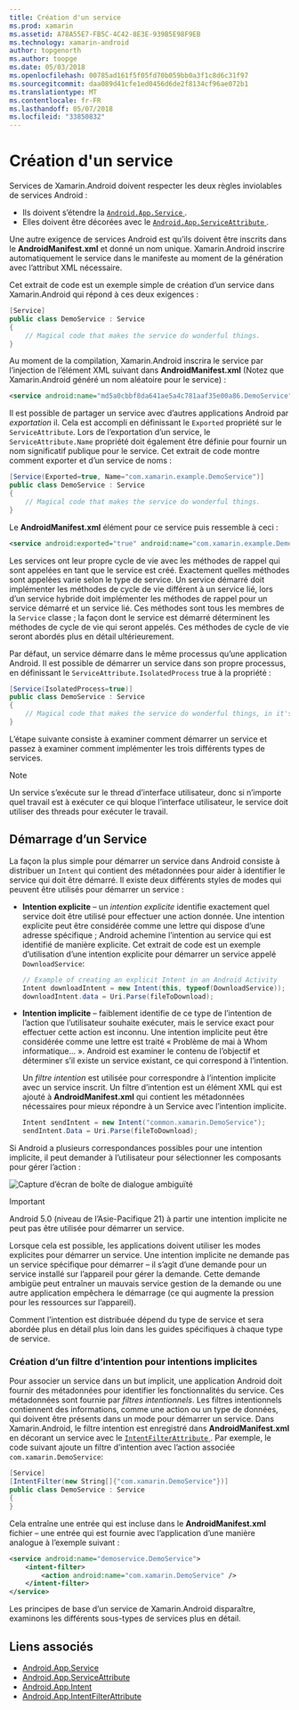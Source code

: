 ```yaml
---
title: Création d'un service
ms.prod: xamarin
ms.assetid: A78A55E7-FB5C-4C42-8E3E-939B5E98F9EB
ms.technology: xamarin-android
author: topgenorth
ms.author: toopge
ms.date: 05/03/2018
ms.openlocfilehash: 00785ad161f5f05fd70b059bb0a3f1c8d6c31f97
ms.sourcegitcommit: daa089d41cfe1ed0456d6de2f8134cf96ae072b1
ms.translationtype: MT
ms.contentlocale: fr-FR
ms.lasthandoff: 05/07/2018
ms.locfileid: "33850832"
---
```

# <a name="creating-a-service"></a>Création d'un service

Services de Xamarin.Android doivent respecter les deux règles inviolables de services Android :

* Ils doivent s’étendre la [ `Android.App.Service` ](https://developer.xamarin.com/api/type/Android.App.Service/).
* Elles doivent être décorées avec le [ `Android.App.ServiceAttribute` ](https://developer.xamarin.com/api/type/Android.App.ServiceAttribute/).

Une autre exigence de services Android est qu’ils doivent être inscrits dans le **AndroidManifest.xml** et donné un nom unique. Xamarin.Android inscrire automatiquement le service dans le manifeste au moment de la génération avec l’attribut XML nécessaire.

Cet extrait de code est un exemple simple de création d’un service dans Xamarin.Android qui répond à ces deux exigences :  

```csharp
[Service]
public class DemoService : Service
{
    // Magical code that makes the service do wonderful things.
}
```

Au moment de la compilation, Xamarin.Android inscrira le service par l’injection de l’élément XML suivant dans **AndroidManifest.xml** (Notez que Xamarin.Android généré un nom aléatoire pour le service) :

```xml
<service android:name="md5a0cbbf8da641ae5a4c781aaf35e00a86.DemoService" />
```

Il est possible de partager un service avec d’autres applications Android par _exportation_ il. Cela est accompli en définissant le `Exported` propriété sur le `ServiceAttribute`. Lors de l’exportation d’un service, le `ServiceAttribute.Name` propriété doit également être définie pour fournir un nom significatif publique pour le service. Cet extrait de code montre comment exporter et d’un service de noms :

```csharp
[Service(Exported=true, Name="com.xamarin.example.DemoService")]
public class DemoService : Service
{
    // Magical code that makes the service do wonderful things.
}
```

Le **AndroidManifest.xml** élément pour ce service puis ressemble à ceci :

```xml
<service android:exported="true" android:name="com.xamarin.example.DemoService" />
```

Les services ont leur propre cycle de vie avec les méthodes de rappel qui sont appelées en tant que le service est créé. Exactement quelles méthodes sont appelées varie selon le type de service. Un service démarré doit implémenter les méthodes de cycle de vie différent à un service lié, lors d’un service hybride doit implémenter les méthodes de rappel pour un service démarré et un service lié. Ces méthodes sont tous les membres de la `Service` classe ; la façon dont le service est démarré déterminent les méthodes de cycle de vie qui seront appelés. Ces méthodes de cycle de vie seront abordés plus en détail ultérieurement.

Par défaut, un service démarre dans le même processus qu’une application Android. Il est possible de démarrer un service dans son propre processus, en définissant le `ServiceAttribute.IsolatedProcess` true à la propriété :

```csharp
[Service(IsolatedProcess=true)]
public class DemoService : Service
{
    // Magical code that makes the service do wonderful things, in it's own process!
}
```

L’étape suivante consiste à examiner comment démarrer un service et passez à examiner comment implémenter les trois différents types de services.

> [!NOTE]
> Un service s’exécute sur le thread d’interface utilisateur, donc si n’importe quel travail est à exécuter ce qui bloque l’interface utilisateur, le service doit utiliser des threads pour exécuter le travail.

## <a name="starting-a-service"></a>Démarrage d’un Service

La façon la plus simple pour démarrer un service dans Android consiste à distribuer un `Intent` qui contient des métadonnées pour aider à identifier le service qui doit être démarré. Il existe deux différents styles de modes qui peuvent être utilisés pour démarrer un service :

-   **Intention explicite** &ndash; un _intention explicite_ identifie exactement quel service doit être utilisé pour effectuer une action donnée. Une intention explicite peut être considérée comme une lettre qui dispose d’une adresse spécifique ; Android achemine l’intention au service qui est identifié de manière explicite. Cet extrait de code est un exemple d’utilisation d’une intention explicite pour démarrer un service appelé `DownloadService`:

    ```csharp
    // Example of creating an explicit Intent in an Android Activity
    Intent downloadIntent = new Intent(this, typeof(DownloadService));
    downloadIntent.data = Uri.Parse(fileToDownload);
    ```

-   **Intention implicite** &ndash; faiblement identifie de ce type de l’intention de l’action que l’utilisateur souhaite exécuter, mais le service exact pour effectuer cette action est inconnu. Une intention implicite peut être considérée comme une lettre est traité « Problème de mai à Whom informatique... ».
    Android est examiner le contenu de l’objectif et déterminer s’il existe un service existant, ce qui correspond à l’intention.

    Un _filtre intention_ est utilisée pour correspondre à l’intention implicite avec un service inscrit. Un filtre d’intention est un élément XML qui est ajouté à **AndroidManifest.xml** qui contient les métadonnées nécessaires pour mieux répondre à un Service avec l’intention implicite.

    ```csharp
    Intent sendIntent = new Intent("common.xamarin.DemoService");
    sendIntent.Data = Uri.Parse(fileToDownload);
    ```

Si Android a plusieurs correspondances possibles pour une intention implicite, il peut demander à l’utilisateur pour sélectionner les composants pour gérer l’action :

![Capture d’écran de boîte de dialogue ambiguïté](images/creating-a-service-01.png "capture d’écran de boîte de dialogue ambiguïté")

> [!IMPORTANT]
> Android 5.0 (niveau de l’Asie-Pacifique 21) à partir une intention implicite ne peut pas être utilisée pour démarrer un service.

Lorsque cela est possible, les applications doivent utiliser les modes explicites pour démarrer un service. Une intention implicite ne demande pas un service spécifique pour démarrer &ndash; il s’agit d’une demande pour un service installé sur l’appareil pour gérer la demande. Cette demande ambigüe peut entraîner un mauvais service gestion de la demande ou une autre application empêchera le démarrage (ce qui augmente la pression pour les ressources sur l’appareil).

Comment l’intention est distribuée dépend du type de service et sera abordée plus en détail plus loin dans les guides spécifiques à chaque type de service.


### <a name="creating-an-intent-filter-for-implicit-intents"></a>Création d’un filtre d’intention pour intentions implicites

Pour associer un service dans un but implicit, une application Android doit fournir des métadonnées pour identifier les fonctionnalités du service. Ces métadonnées sont fournie par _filtres intentionnels_. Les filtres intentionnels contiennent des informations, comme une action ou un type de données, qui doivent être présents dans un mode pour démarrer un service. Dans Xamarin.Android, le filtre intention est enregistré dans **AndroidManifest.xml** en décorant un service avec le [ `IntentFilterAttribute` ](https://developer.xamarin.com/api/type/Android.App.IntentFilterAttribute/). Par exemple, le code suivant ajoute un filtre d’intention avec l’action associée `com.xamarin.DemoService`:

```csharp
[Service]
[IntentFilter(new String[]{"com.xamarin.DemoService"})]
public class DemoService : Service
{
}
```

Cela entraîne une entrée qui est incluse dans le **AndroidManifest.xml** fichier &ndash; une entrée qui est fournie avec l’application d’une manière analogue à l’exemple suivant :

```xml
<service android:name="demoservice.DemoService">
    <intent-filter>
        <action android:name="com.xamarin.DemoService" />
    </intent-filter>
</service>
```

Les principes de base d’un service de Xamarin.Android disparaître, examinons les différents sous-types de services plus en détail.


## <a name="related-links"></a>Liens associés

- [Android.App.Service](https://developer.xamarin.com/api/type/Android.App.Service/)
- [Android.App.ServiceAttribute](https://developer.xamarin.com/api/type/Android.App.ServiceAttribute/)
- [Android.App.Intent](https://developer.xamarin.com/api/type/Android.Content.Intent/)
- [Android.App.IntentFilterAttribute](https://developer.xamarin.com/api/type/Android.App.IntentFilterAttribute/)
